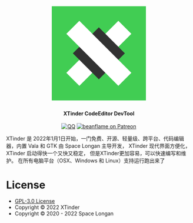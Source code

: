 
<div align="center">
  <h1><img src="xtinder-logo/xtinder-logo.svg" width = "256" height = "256"/></h1>
  <h4>XTinder CodeEditor DevTool</h4>

  <a href="https://jq.qq.com/?_wv=1027&k=xh0mFlcn"><img src="https://img.shields.io/badge/chat-on%20QQ-ff69b4.svg?" alt="QQ" /></a>
  <a href="https://www.patreon.com/beanflame"><img src="https://img.shields.io/badge/patreon-donate-orange.svg?logo=patreon" alt="beanflame on Patreon"></a>
  
</div>

XTinder 是 2022年1月1日开始，一门免费、开源、轻量级、跨平台、代码编辑器，内置 Vala 和 GTK
由 Space Longan 主导开发， XTinder 现代界面方便化，XTinder 启动得快一个又快又稳定， 但是XTinder更加容易，可以快速编写和维护。
在所有电脑平台（OSX、Windows 和 Linux）支持运行跑出来了





# License
* [GPL-3.0 License](./LICENSE)
* Copyright © 2022 XTinder
* Copyright © 2020 - 2022 Space Longan
